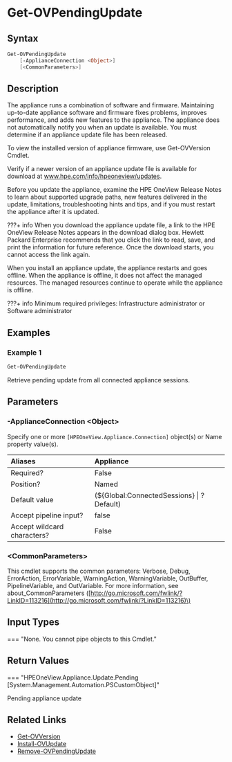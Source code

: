 ﻿---
description: Verify pending appliance update has been staged.
---

# Get-OVPendingUpdate

## Syntax

```powershell
Get-OVPendingUpdate
    [-ApplianceConnection <Object>]
    [<CommonParameters>]
```

## Description

The appliance runs a combination of software and firmware. Maintaining up-to-date appliance software and firmware fixes problems, improves performance, and adds new features to the appliance. The appliance does not automatically notify you when an update is available. You must determine if an appliance update file has been released.

To view the installed version of appliance firmware, use Get-OVVersion Cmdlet.

Verify if a newer version of an appliance update file is available for download at www.hpe.com/info/hpeoneview/updates.

Before you update the appliance, examine the HPE OneView Release Notes to learn about supported upgrade paths, new features delivered in the update, limitations, troubleshooting hints and tips, and if you must restart the appliance after it is updated.

???+ info
    When you download the appliance update file, a link to the HPE OneView Release Notes appears in the download dialog box. Hewlett Packard Enterprise recommends that you click the link to read, save, and print the information for future reference. Once the download starts, you cannot access the link again.


When you install an appliance update, the appliance restarts and goes offline. When the appliance is offline, it does not affect the managed resources. The managed resources continue to operate while the appliance is offline.

???+ info
    Minimum required privileges: Infrastructure administrator or Software administrator
    

## Examples

###  Example 1 

```powershell
Get-OVPendingUpdate
```

Retrieve pending update from all connected appliance sessions.

## Parameters

### -ApplianceConnection &lt;Object&gt;

Specify one or more `[HPEOneView.Appliance.Connection]` object(s) or Name property value(s).

| Aliases | Appliance |
| :--- | :--- |
| Required? | False |
| Position? | Named |
| Default value | (${Global:ConnectedSessions} &vert; ? Default) |
| Accept pipeline input? | false |
| Accept wildcard characters? | False |

### &lt;CommonParameters&gt;

This cmdlet supports the common parameters: Verbose, Debug, ErrorAction, ErrorVariable, WarningAction, WarningVariable, OutBuffer, PipelineVariable, and OutVariable. For more information, see about\_CommonParameters \([http://go.microsoft.com/fwlink/?LinkID=113216](http://go.microsoft.com/fwlink/?LinkID=113216)\)

## Input Types

=== "None.  You cannot pipe objects to this Cmdlet."
 

 

## Return Values

=== "HPEOneView.Appliance.Update.Pending [System.Management.Automation.PSCustomObject]"
 
Pending appliance update
 

## Related Links

* [Get-OVVersion](../library/get-ovversion.md)
* [Install-OVUpdate](install-ovupdate.md)
* [Remove-OVPendingUpdate](remove-ovpendingupdate.md)
